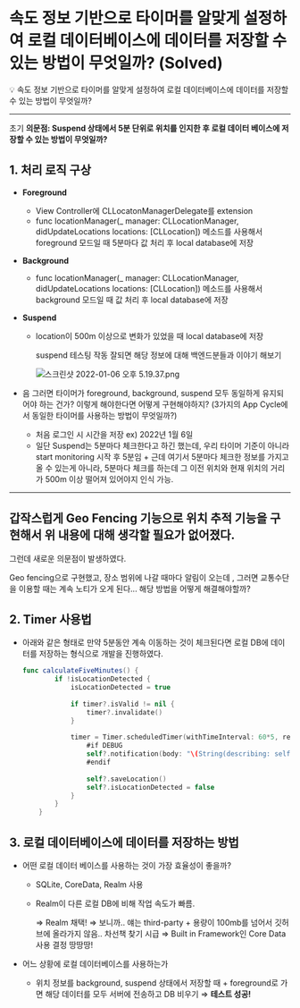 # 속도 정보 기반으로 타이머를 알맞게 설정하여 로컬 데이터베이스에 데이터를 저장할 수 있는 방법이 무엇일까? (Solved)

<aside>
💡 속도 정보 기반으로 타이머를 알맞게 설정하여 로컬 데이터베이스에 데이터를 저장할 수 있는 방법이 무엇일까?

</aside>

---

초기 **의문점: Suspend 상태에서 5분 단위로 위치를 인지한 후 로컬 데이터 베이스에 저장할 수 있는 방법이 무엇일까?**

## 1. 처리 로직 구상

- **Foreground**
    - View Controller에 CLLocatonManagerDelegate를 extension
    - func locationManager(_ manager: CLLocationManager, didUpdateLocations locations: [CLLocation]) 메소드를 사용해서 foreground 모드일 때 5분마다 값 처리 후 local database에 저장
- **Background**
    - func locationManager(_ manager: CLLocationManager, didUpdateLocations locations: [CLLocation]) 메소드를 사용해서 background 모드일 때 값 처리 후 local database에 저장
- **Suspend**
    - location이 500m 이상으로 변화가 있었을 때 local database에 저장
        
        suspend 테스팅 작동 잘되면 해당 정보에 대해 백엔드분들과 이야기 해보기
        
        ![스크린샷 2022-01-06 오후 5.19.37.png](%E1%84%89%E1%85%A9%E1%86%A8%E1%84%83%E1%85%A9%20%E1%84%8C%E1%85%A5%E1%86%BC%E1%84%87%E1%85%A9%20%E1%84%80%E1%85%B5%E1%84%87%E1%85%A1%E1%86%AB%E1%84%8B%E1%85%B3%E1%84%85%E1%85%A9%20%E1%84%90%E1%85%A1%E1%84%8B%E1%85%B5%E1%84%86%E1%85%A5%E1%84%85%E1%85%B3%E1%86%AF%20%E1%84%8B%E1%85%A1%E1%86%AF%E1%84%86%E1%85%A1%E1%86%BD%E1%84%80%E1%85%A6%20%E1%84%89%E1%85%A5%E1%86%AF%E1%84%8C%E1%85%A5%E1%86%BC%E1%84%92%E1%85%A1%E1%84%8B%202b02341375f24ee687596aee5618d769/%E1%84%89%E1%85%B3%E1%84%8F%E1%85%B3%E1%84%85%E1%85%B5%E1%86%AB%E1%84%89%E1%85%A3%E1%86%BA_2022-01-06_%E1%84%8B%E1%85%A9%E1%84%92%E1%85%AE_5.19.37.png)
        

- 음 그러면 타이머가 foreground, background, suspend 모두 동일하게 유지되어야 하는 건가? 이렇게 해야한다면 어떻게 구현해야하지? (3가지의 App Cycle에서 동일한 타이머를 사용하는 방법이 무엇일까?)
    - 처음 로그인 시 시간을 저장  ex) 2022년 1월 6일
    - 일단 Suspend는 5분마다 체크한다고 하긴 했는데, 우리 타이머 기준이 아니라 start monitoring 시작 후 5분임 + 근데 여기서 5분마다 체크한 정보를 가지고 올 수 있는게 아니라, 5분마다 체크를 하는데 그 이전 위치와 현재 위치의 거리가 500m 이상 떨어져 있어야지 인식 가능.

---

## **갑작스럽게 Geo Fencing 기능으로 위치 추적 기능을 구현해서 위 내용에 대해 생각할 필요가 없어졌다.**

그런데 새로운 의문점이 발생하였다. 

Geo fencing으로 구현했고, 장소 범위에 나갈 때마다 알림이 오는데 , 그러면 교통수단을 이용할 때는 계속 노티가 오게 된다... 해당 방법을 어떻게 해결해야할까?

## 2. Timer 사용법

- 아래와 같은 형태로 만약 5분동안 계속 이동하는 것이 체크된다면 로컬 DB에 데이터를 저장하는 형식으로 개발을 진행하였다.
    
    ```swift
    func calculateFiveMinutes() {
            if !isLocationDetected {
                isLocationDetected = true
                
                if timer?.isValid != nil {
                    timer?.invalidate()
                }
                
                timer = Timer.scheduledTimer(withTimeInterval: 60*5, repeats: true) { [weak self] timer in
                    #if DEBUG
                    self?.notification(body: "\(String(describing: self?.getCurrentTime())): 5분동안 움직이는 중입니다")
                    #endif
                    
                    self?.saveLocation()
                    self?.isLocationDetected = false
                }
            }
        }
    ```
    

## 3. 로컬 데이터베이스에 데이터를 저장하는 방법

- 어떤 로컬 데이터 베이스를 사용하는 것이 가장 효율성이 좋을까?
    - SQLite, CoreData, Realm 사용
    - Realm이 다른 로컬 DB에 비해 작업 속도가 빠름.
        
        ⇒ Realm 채택! ⇒ 보니까.. 얘는 third-party + 용량이 100mb를 넘어서 깃허브에 올라가지 않음.. 차선책 찾기 시급 ⇒ Built in Framework인 Core Data 사용 결정 땅땅땅!
        
- 어느 상황에 로컬 데이터베이스를 사용하는가
    - 위치 정보를 background, suspend 상태에서 저장할 때 + foreground로 가면 해당 데이터를 모두 서버에 전송하고 DB 비우기 ⇒ **테스트 성공!**
